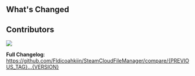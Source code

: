## What's Changed

<!-- 
GitHub会自动生成这部分内容，包括：
- 所有commits列表
- 关联的PR和Issues
- 提交者信息
-->

## Contributors

<a href="https://github.com/Fldicoahkiin/SteamCloudFileManager/graphs/contributors">
  <img src="https://contrib.rocks/image?repo=Fldicoahkiin/SteamCloudFileManager" />
</a>

**Full Changelog**: https://github.com/Fldicoahkiin/SteamCloudFileManager/compare/{PREVIOUS_TAG}...{VERSION}
